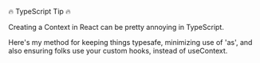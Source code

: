 🔥 TypeScript Tip 🔥

Creating a Context in React can be pretty annoying in TypeScript.

Here's my method for keeping things typesafe, minimizing use of 'as', and also ensuring folks use your custom hooks, instead of useContext.
